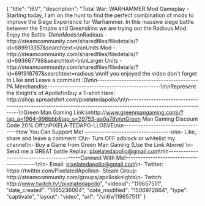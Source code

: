 {
    "title": "I6V",
    "description": "Total War: WARHAMMER Mod Gameplay - Starting today, I am on the hunt to find the perfect combination of mods to improve the Siege Experience for Warhammer.  In this massive siege battle between the Empire and Greenskins we are trying out the Radious Mod.  Enjoy the Battle :D\n\nMods:\nRadious - http:\/\/steamcommunity.com\/sharedfiles\/filedetails\/?id=689913357&searchtext=\n\nUnits Mod - http:\/\/steamcommunity.com\/sharedfiles\/filedetails\/?id=693667798&searchtext=\n\nLarger Units - http:\/\/steamcommunity.com\/sharedfiles\/filedetails\/?id=691918767&searchtext=radious \n\nIf you enjoyed the video don't forget to Like and Leave a comment :D\n\n-----------------------------------------PA Merchandise----------------------------------------------\n\nRepresent the Knight's of Apollo!\nBuy a T-shirt Here: http:\/\/shop.spreadshirt.com\/pixelatedapollo\/\n\n---------------------------------------------------------------------------------------------------------------\nGreen Man Gaming Link:\nhttp:\/\/www.greenmangaming.com\/?tap_a=1964-996bbb&tap_s=29753-aa0a78\n\nGreen Man Gaming Discount Code 20% Off:\nPIXELA-TEDAPO-LLOSVE\n\n----------------------------------How You Can Support Me! -----------------------------------\n\n- Like, share and leave a comment :D\n- Turn OFF adblock or whitelist my channel\n- Buy a Game from Green Man Gaming (Use the Link Above) \n- Send me a GREAT battle Replay: pixelatedapollo@gmail.com\n\n------------------------------------------Connect With Me!-----------------------------------------\n\n- Email: pixelatedapollo@gmail.com\n- Twitter: https:\/\/twitter.com\/PixelatedApollo\n- Steam Group:  http:\/\/steamcommunity.com\/groups\/apollosknights\n- Twitch: http:\/\/www.twitch.tv\/pixelatedapollo",
    "videoid": "119657511",
    "date_created": "1465236004",
    "date_modified": "1506972664",
    "type": "captivate",
    "layout": "video",
    "url": "\/v\/i6v\/119657511"
}